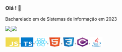 ### Olá !  👋


Bacharelado em  de Sistemas de Informação em 2023


 <div>
  <a href="https://github.com/CassianoCardoso">
  <img height="250em" src="https://github-readme-stats.vercel.app/api/top-langs/?username=CassianoCardoso&show_icons=true&theme=merko&include_all_commits=true&count_private=true"/>
  <img height="250em" src="https://github-readme-stats.vercel.app/api?username=CassianoCardoso&layout=compact&langs_count=7&theme=merko"/>
</div>
  
  <div style="display: inline_block"><br>
  <img align="center" alt="Cass-Js" height="30" width="45" src="https://raw.githubusercontent.com/devicons/devicon/master/icons/javascript/javascript-plain.svg">
  <img align="center" alt="Cass-Ts" height="30" width="40" src="https://raw.githubusercontent.com/devicons/devicon/master/icons/typescript/typescript-plain.svg">
  <img align="center" alt="Cass-React" height="30" width="40" src="https://raw.githubusercontent.com/devicons/devicon/master/icons/react/react-original.svg">
  <img align="center" alt="Cass-HTML" height="30" width="40" src="https://raw.githubusercontent.com/devicons/devicon/master/icons/html5/html5-original.svg">
  <img align="center" alt="Cass-CSS" height="30" width="40" src="https://raw.githubusercontent.com/devicons/devicon/master/icons/css3/css3-original.svg">
  <img align="center" alt="Cass-Csharp" height="30" width="40" src="https://raw.githubusercontent.com/devicons/devicon/master/icons/csharp/csharp-original.svg">
  <img align="center" alt="Cass-Csharp" height="30" width="40" src= "https://raw.githubusercontent.com/devicons/devicon/master/icons/java/java-original.svg">
  
</div>

 

